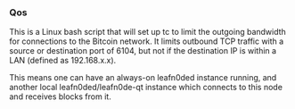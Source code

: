 ### Qos ###

This is a Linux bash script that will set up tc to limit the outgoing bandwidth for connections to the Bitcoin network. It limits outbound TCP traffic with a source or destination port of 6104, but not if the destination IP is within a LAN (defined as 192.168.x.x).

This means one can have an always-on leafn0ded instance running, and another local leafn0ded/leafn0de-qt instance which connects to this node and receives blocks from it.
